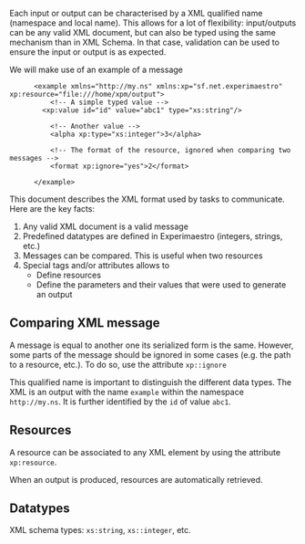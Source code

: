<head>
<title>XML Input/Output format</title>
</head>

Each input or output can be characterised by a XML qualified name (namespace and local name).
  This allows for a lot of flexibility: input/outputs can be any valid XML document, but can
  also be typed using the same mechanism than in XML Schema. In that case, validation can be used
  to ensure the input or output is as expected.

  We will make use of an example of a message

          <example xmlns="http://my.ns" xmlns:xp="sf.net.experimaestro" xp:resource="file:///home/xpm/output">
              <!-- A simple typed value -->
          	<xp:value id="id" value="abc1" type="xs:string"/>

              <!-- Another value -->
              <alpha xp:type="xs:integer">3</alpha>

              <!-- The format of the resource, ignored when comparing two messages -->
              <format xp:ignore="yes">2</format>

          </example>

  This document describes the XML format used by tasks to communicate. Here are the
  key facts:
  
  1. Any valid XML document is a valid message
  1. Predefined datatypes are defined in Experimaestro (integers, strings, etc.)
  1. Messages can be compared. This is useful when two resources
  1. Special tags and/or attributes allows to
      * Define resources
      * Define the parameters and their values that were used to generate an output


## Comparing XML message

  A message is equal to another one its serialized form is the same. However,
  some parts of the message should be ignored in some cases (e.g. the path to a resource, etc.).
  To do so, use the attribute `xp::ignore`

  This qualified name is important to distinguish the different data types.
  The XML is an output with the name `example` within the namespace `http://my.ns`.
  It is further identified by the `id` of value `abc1`.


## Resources

A resource can be associated to any XML element by using the attribute
     `xp:resource`.

When an output is produced, resources are automatically retrieved.

## Datatypes

  XML schema types: `xs:string`, `xs::integer`, etc.
      

